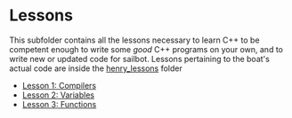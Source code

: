 # Lessons

This subfolder contains all the lessons necessary to learn C++ to be competent enough to 
write some *good* C++ programs on your own, and to write new or updated code for sailbot.
Lessons pertaining to the boat's actual code are inside the [henry_lessons](https://github.com/NHS-Sailbot/teaching_cpp/tree/master/henry_lessons) folder

- [Lesson 1: Compilers](https://github.com/NHS-Sailbot/teaching_cpp/tree/master/cpp_lessons/lesson_01_compilers)
- [Lesson 2: Variables](https://github.com/NHS-Sailbot/teaching_cpp/tree/master/cpp_lessons/lesson_02_variables)
- [Lesson 3: Functions](https://github.com/NHS-Sailbot/teaching_cpp/tree/master/cpp_lessons/lesson_03_functions)
